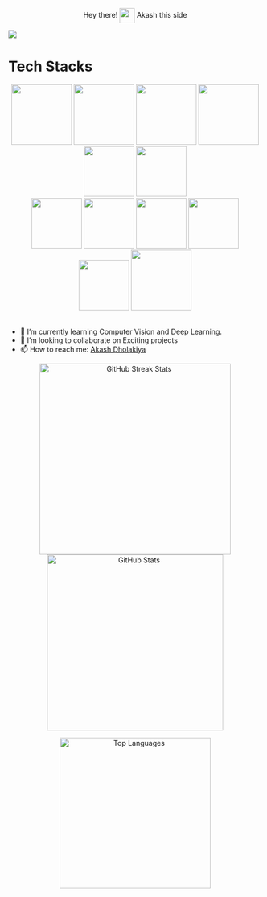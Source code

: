 <p align="center"> Hey there! <img height="30" align="center" src="https://media.tenor.com/SNL9_xhZl9oAAAAi/waving-hand-joypixels.gif"> Akash this side </p>


<div>
  <img src="https://user-images.githubusercontent.com/74038190/241765440-80728820-e06b-4f96-9c9e-9df46f0cc0a5.gif">
</div>

<h1>Tech Stacks </h1>
<div align="center">
  <img src="https://user-images.githubusercontent.com/74038190/212257454-16e3712e-945a-4ca2-b238-408ad0bf87e6.gif" width="120" height="120">
  <img src="https://user-images.githubusercontent.com/74038190/212257472-08e52665-c503-4bd9-aa20-f5a4dae769b5.gif" width="120" height="120">
  <img src="https://user-images.githubusercontent.com/74038190/212257468-1e9a91f1-b626-4baa-b15d-5c385dfa7ed2.gif" width="120" height="120">
  <img src="https://user-images.githubusercontent.com/74038190/212257465-7ce8d493-cac5-494e-982a-5a9deb852c4b.gif" width="120" height="120">
<img src="https://user-images.githubusercontent.com/74038190/212257460-738ff738-247f-4445-a718-cdd0ca76e2db.gif" width="100">
<img src="https://user-images.githubusercontent.com/74038190/212257467-871d32b7-e401-42e8-a166-fcfd7baa4c6b.gif" width="100">
  <br>
  <img src="https://user-images.githubusercontent.com/74038190/212280805-9bcb336b-8c55-46a8-abf8-ff286ab55472.gif" width="100">
  <img src="https://github.com/Anmol-Baranwal/Cool-GIFs-For-GitHub/assets/74038190/1a797f46-efe4-41e6-9e75-5303e1bbcbfa" width="100">
  <img src="https://github.com/Anmol-Baranwal/Cool-GIFs-For-GitHub/assets/74038190/29fd6286-4e7b-4d6c-818f-c4765d5e39a9" width="100">
  <img src="https://github.com/Anmol-Baranwal/Cool-GIFs-For-GitHub/assets/74038190/67f477ed-6624-42da-99f0-1a7b1a16eecb" width="100">
  <img src="https://github.com/Anmol-Baranwal/Cool-GIFs-For-GitHub/assets/74038190/398b19b1-9aae-4c1f-8bc0-d172a2c08d68" width="100">
  <img src="https://user-images.githubusercontent.com/74038190/212281775-b468df30-4edc-4bf8-a4ee-f52e1aaddc86.gif" width="120" height="120">
</div>

<!--
**AkashDholakiya/AkashDholakiya** is a ✨ _special_ ✨ repository because its `README.md` (this file) appears on your GitHub profile.

Here are some ideas to get you started: -->
<br>

- 🌱 I’m currently learning Computer Vision and Deep Learning.
- 👯 I’m looking to collaborate on Exciting projects
- 📫 How to reach me: <a href="mailto:akashdholakiya222@gmail.com">Akash Dholakiya</a>
<!-- - 🤔 I’m looking for help with ... -->
<!--  💬 Ask me about ... -->
<!-- - 😄 Pronouns: ...
- ⚡ Fun fact: ... -->

<p align="center">
  <img src="https://github-readme-streak-stats.herokuapp.com/?user=AkashDholakiya&theme=blue_navy&hide_border=false" width="380" alt="GitHub Streak Stats" />
  <img src="https://github-readme-stats.vercel.app/api?username=AkashDholakiya&theme=blue_navy&hide_border=false&include_all_commits=false&count_private=false" width="350" alt="GitHub Stats" />
</p>

<p align="center">
  <img src="https://github-readme-stats.vercel.app/api/top-langs/?username=AkashDholakiya&theme=blue_navy&hide_border=false&include_all_commits=false&count_private=false&layout=compact" width="300" alt="Top Languages" />
</p>




